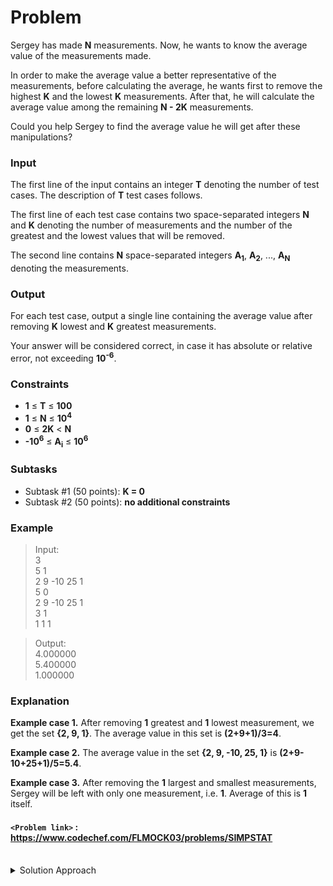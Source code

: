 # Problem
Sergey has made **N** measurements. Now, he wants to know the average value of the measurements made.

In order to make the average value a better representative of the measurements, before calculating the average, he wants first to remove the highest **K** and the lowest **K** measurements. After that, he will calculate the average value among the remaining **N - 2K** measurements.

Could you help Sergey to find the average value he will get after these manipulations?

### Input

The first line of the input contains an integer **T** denoting the number of test cases. The description of **T** test cases follows.

The first line of each test case contains two space-separated integers **N** and **K** denoting the number of measurements and the number of the greatest and the lowest values that will be removed.

The second line contains **N** space-separated integers **A<sub>1</sub>**, **A<sub>2</sub>**, ..., **A<sub>N</sub>** denoting the measurements.

### Output

For each test case, output a single line containing the average value after removing **K** lowest and **K** greatest measurements.

Your answer will be considered correct, in case it has absolute or relative error, not exceeding **10<sup>-6</sup>**.

### Constraints

*   **1** ≤ **T** ≤ **100**
*   **1** ≤ **N** ≤ **10<sup>4</sup>**
*   **0** ≤ **2K** < **N**
*   **\-10<sup>6</sup>** ≤ **A<sub>i</sub>** ≤ **10<sup>6</sup>**

### Subtasks

*   Subtask #1 (50 points): **K = 0**
*   Subtask #2 (50 points): **no additional constraints**

### Example
>Input:<br/>
3<br/>
5 1<br/>
2 9 -10 25 1<br/>
5 0<br/>
2 9 -10 25 1<br/>
3 1<br/>
1 1 1<br/>

>Output:<br/>
4.000000<br/>
5.400000<br/>
1.000000<br/>

### Explanation
**Example case 1.** After removing **1** greatest and **1** lowest measurement, we get the set **{2, 9, 1}**. The average value in this set is **(2+9+1)/3=4**.

**Example case 2.** The average value in the set **{2, 9, -10, 25, 1}** is **(2+9-10+25+1)/5=5.4**.

**Example case 3.** After removing the **1** largest and smallest measurements, Sergey will be left with only one measurement, i.e. **1**. Average of this is **1** itself.

#### `<Problem link>` : <https://www.codechef.com/FLMOCK03/problems/SIMPSTAT>
<br/>
<details>
  <summary>Solution Approach</summary>
  
  ######
  We just sort the given input and discard the first k values and the last k values while taking average.
   
  ### References
  
  >http://discuss.codechef.com/problems/SIMPSTAT<br/>
  
</details>
